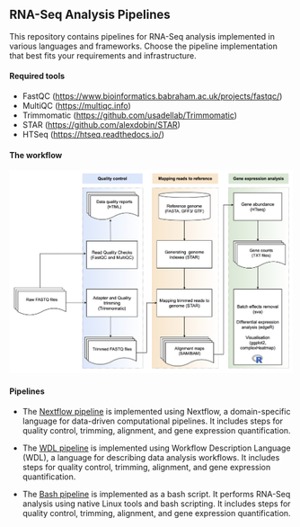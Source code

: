 ## RNA-Seq Analysis Pipelines

This repository contains pipelines for RNA-Seq analysis implemented in various languages and frameworks. Choose the pipeline implementation that best fits your requirements and infrastructure.

#### Required tools

- FastQC (https://www.bioinformatics.babraham.ac.uk/projects/fastqc/)
- MultiQC (https://multiqc.info)
- Trimmomatic (https://github.com/usadellab/Trimmomatic)
- STAR (https://github.com/alexdobin/STAR)
- HTSeq (https://htseq.readthedocs.io/)

#### The workflow 

![alt text](https://github.com/UVRI-BCB/RNAseq/blob/4f016e4e63c73002fb76cf3170a84a263305971e/images/rnaseq.png?raw=true)

#### Pipelines

- The [Nextflow pipeline](https://github.com/UVRI-BCB/RNAseq/tree/main/bash) is implemented using Nextflow, a domain-specific language for data-driven computational pipelines. It includes steps for quality control, trimming, alignment, and gene expression quantification.

- The [WDL pipeline](https://github.com/UVRI-BCB/RNAseq/tree/main/wdl) is implemented using Workflow Description Language (WDL), a language for describing data analysis workflows. It includes steps for quality control, trimming, alignment, and gene expression quantification.

- The [Bash pipeline](https://github.com/UVRI-BCB/RNAseq/tree/main/bash) is implemented as a bash script. It performs RNA-Seq analysis using native Linux tools and bash scripting. It includes steps for quality control, trimming, alignment, and gene expression quantification.



